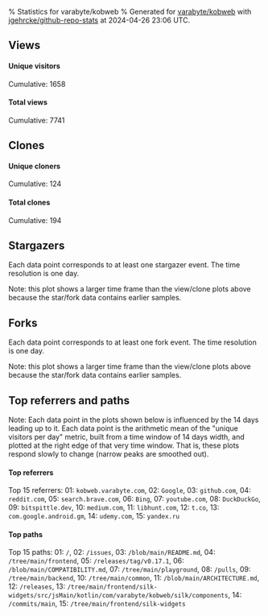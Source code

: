 % Statistics for varabyte/kobweb
% Generated for [varabyte/kobweb](https://github.com/varabyte/kobweb) with [jgehrcke/github-repo-stats](https://github.com/jgehrcke/github-repo-stats) at 2024-04-26 23:06 UTC.


## Views

#### Unique visitors
<div id="chart_views_unique" class="full-width-chart"></div>

Cumulative: 1658

#### Total views
<div id="chart_views_total" class="full-width-chart"></div>

Cumulative: 7741

<div class="pagebreak-for-print"> </div>

## Clones

#### Unique cloners
<div id="chart_clones_unique" class="full-width-chart"></div>

Cumulative: 124

#### Total clones
<div id="chart_clones_total" class="full-width-chart"></div>

Cumulative: 194



<div class="pagebreak-for-print"> </div>



## Stargazers

Each data point corresponds to at least one stargazer event.
The time resolution is one day.

<div id="chart_stargazers" class="full-width-chart"></div>


Note: this plot shows a larger time frame than the view/clone plots above because the star/fork data contains earlier samples.



## Forks

Each data point corresponds to at least one fork event.
The time resolution is one day.

<div id="chart_forks" class="full-width-chart"></div>


Note: this plot shows a larger time frame than the view/clone plots above because the star/fork data contains earlier samples.



<div class="pagebreak-for-print"> </div>



## Top referrers and paths


Note: Each data point in the plots shown below is influenced by the 14 days
leading up to it. Each data point is the arithmetic mean of the "unique
visitors per day" metric, built from a time window of 14 days width, and
plotted at the right edge of that very time window. That is, these plots
respond slowly to change (narrow peaks are smoothed out).




#### Top referrers


<div id="chart_referrers_top_n_alltime" class="full-width-chart"></div>

Top 15 referrers: 01: `kobweb.varabyte.com`, 02: `Google`, 03: `github.com`, 04: `reddit.com`, 05: `search.brave.com`, 06: `Bing`, 07: `youtube.com`, 08: `DuckDuckGo`, 09: `bitspittle.dev`, 10: `medium.com`, 11: `libhunt.com`, 12: `t.co`, 13: `com.google.android.gm`, 14: `udemy.com`, 15: `yandex.ru`





#### Top paths


<div id="chart_paths_top_n_alltime" class="full-width-chart"></div>

Top 15 paths: 01: `/`, 02: `/issues`, 03: `/blob/main/README.md`, 04: `/tree/main/frontend`, 05: `/releases/tag/v0.17.1`, 06: `/blob/main/COMPATIBILITY.md`, 07: `/tree/main/playground`, 08: `/pulls`, 09: `/tree/main/backend`, 10: `/tree/main/common`, 11: `/blob/main/ARCHITECTURE.md`, 12: `/releases`, 13: `/tree/main/frontend/silk-widgets/src/jsMain/kotlin/com/varabyte/kobweb/silk/components`, 14: `/commits/main`, 15: `/tree/main/frontend/silk-widgets`


<script type="text/javascript">
    vegaEmbed('#chart_views_unique', {"$schema": "https://vega.github.io/schema/vega-lite/v4.17.0.json", "config": {"arc": {"fill": "#1b1e23"}, "area": {"fill": "#1b1e23"}, "axisBottom": {"domainColor": "#a9b4c4", "gridColor": "#a9b4c4", "labelColor": "#1b1e23", "labelFont": "relative-mono-11-pitch-pro, Menlo, monospace", "tickColor": "#a9b4c4", "titleColor": "#1b1e23", "titleFont": "relative-mono-11-pitch-pro, Menlo, monospace"}, "axisLeft": {"domainColor": "#a9b4c4", "gridColor": "#a9b4c4", "labelColor": "#1b1e23", "labelFont": "relative-mono-11-pitch-pro, Menlo, monospace", "tickColor": "#a9b4c4", "titleColor": "#1b1e23", "titleFont": "relative-mono-11-pitch-pro, Menlo, monospace"}, "axisX": {"grid": false}, "axisY": {"grid": false, "labelBound": true}, "background": "#FFFFFF", "group": {"fill": "#FFFFFF"}, "header": {"fontWeight": 400, "labelFont": "relative-mono-11-pitch-pro, Menlo, monospace", "titleFont": "relative-mono-11-pitch-pro, Menlo, monospace"}, "legend": {"labelFont": "relative-mono-11-pitch-pro, Menlo, monospace", "symbolSize": 200, "symbolType": "circle", "titleFont": "relative-mono-11-pitch-pro, Menlo, monospace"}, "line": {"color": "#1b1e23", "stroke": "#1b1e23"}, "path": {"stroke": "#1b1e23"}, "point": {"color": "#1b1e23", "cursor": "pointer", "filled": true, "size": 20}, "range": {"category": ["#85a2f7", "#ea9755", "#7eb36a", "#f07071", "#bc85d9", "#e587b6", "#a9b4c4", "#d4c05e", "#64b9c4"]}, "style": {"bar": {"fill": "#1b1e23"}, "text": {"font": "relative-mono-11-pitch-pro, Menlo, monospace", "fontWeight": 400}}, "symbol": {"shape": "circle"}, "title": {"anchor": "start", "font": "relative-mono-11-pitch-pro, Menlo, monospace", "fontWeight": 400}, "trail": {"color": "#1b1e23", "stroke": "#1b1e23"}, "view": {"stroke": null}}, "data": {"name": "data-55505f7160a90502230f648516c5d05c"}, "datasets": {"data-55505f7160a90502230f648516c5d05c": [{"time": "2024-03-24T00:00:00+00:00", "views_total": 4, "views_unique": 1}, {"time": "2024-03-25T00:00:00+00:00", "views_total": 258, "views_unique": 68}, {"time": "2024-03-26T00:00:00+00:00", "views_total": 184, "views_unique": 66}, {"time": "2024-03-27T00:00:00+00:00", "views_total": 145, "views_unique": 44}, {"time": "2024-03-28T00:00:00+00:00", "views_total": 136, "views_unique": 48}, {"time": "2024-03-29T00:00:00+00:00", "views_total": 318, "views_unique": 51}, {"time": "2024-03-30T00:00:00+00:00", "views_total": 166, "views_unique": 49}, {"time": "2024-03-31T00:00:00+00:00", "views_total": 196, "views_unique": 53}, {"time": "2024-04-01T00:00:00+00:00", "views_total": 255, "views_unique": 64}, {"time": "2024-04-02T00:00:00+00:00", "views_total": 257, "views_unique": 51}, {"time": "2024-04-03T00:00:00+00:00", "views_total": 196, "views_unique": 55}, {"time": "2024-04-04T00:00:00+00:00", "views_total": 162, "views_unique": 46}, {"time": "2024-04-05T00:00:00+00:00", "views_total": 385, "views_unique": 57}, {"time": "2024-04-06T00:00:00+00:00", "views_total": 223, "views_unique": 37}, {"time": "2024-04-07T00:00:00+00:00", "views_total": 273, "views_unique": 46}, {"time": "2024-04-08T00:00:00+00:00", "views_total": 297, "views_unique": 49}, {"time": "2024-04-09T00:00:00+00:00", "views_total": 328, "views_unique": 61}, {"time": "2024-04-10T00:00:00+00:00", "views_total": 138, "views_unique": 45}, {"time": "2024-04-11T00:00:00+00:00", "views_total": 249, "views_unique": 59}, {"time": "2024-04-12T00:00:00+00:00", "views_total": 202, "views_unique": 44}, {"time": "2024-04-13T00:00:00+00:00", "views_total": 139, "views_unique": 42}, {"time": "2024-04-14T00:00:00+00:00", "views_total": 174, "views_unique": 36}, {"time": "2024-04-15T00:00:00+00:00", "views_total": 238, "views_unique": 59}, {"time": "2024-04-16T00:00:00+00:00", "views_total": 336, "views_unique": 58}, {"time": "2024-04-17T00:00:00+00:00", "views_total": 367, "views_unique": 60}, {"time": "2024-04-18T00:00:00+00:00", "views_total": 308, "views_unique": 54}, {"time": "2024-04-19T00:00:00+00:00", "views_total": 104, "views_unique": 35}, {"time": "2024-04-20T00:00:00+00:00", "views_total": 289, "views_unique": 41}, {"time": "2024-04-21T00:00:00+00:00", "views_total": 228, "views_unique": 44}, {"time": "2024-04-22T00:00:00+00:00", "views_total": 250, "views_unique": 48}, {"time": "2024-04-23T00:00:00+00:00", "views_total": 197, "views_unique": 49}, {"time": "2024-04-24T00:00:00+00:00", "views_total": 441, "views_unique": 49}, {"time": "2024-04-25T00:00:00+00:00", "views_total": 131, "views_unique": 39}, {"time": "2024-04-26T00:00:00+00:00", "views_total": 167, "views_unique": 50}]}, "encoding": {"tooltip": [{"field": "views_unique", "format": ".1f", "title": "views (u)", "type": "quantitative"}, {"field": "time", "format": "%B %e, %Y", "title": "date", "type": "temporal"}], "x": {"axis": {"labelAngle": 25}, "field": "time", "scale": {"domain": ["2024-03-24", "2024-04-26"]}, "timeUnit": "yearmonthdate", "title": "date", "type": "temporal"}, "y": {"axis": {}, "field": "views_unique", "scale": {"domain": [0, 74.80000000000001], "type": "linear", "zero": true}, "title": "unique views per day", "type": "quantitative"}}, "height": 200, "mark": {"point": true, "type": "line"}, "padding": 10, "width": "container"}, {"actions": false, "renderer": "svg"}).catch(console.error);
vegaEmbed('#chart_views_total', {"$schema": "https://vega.github.io/schema/vega-lite/v4.17.0.json", "config": {"arc": {"fill": "#1b1e23"}, "area": {"fill": "#1b1e23"}, "axisBottom": {"domainColor": "#a9b4c4", "gridColor": "#a9b4c4", "labelColor": "#1b1e23", "labelFont": "relative-mono-11-pitch-pro, Menlo, monospace", "tickColor": "#a9b4c4", "titleColor": "#1b1e23", "titleFont": "relative-mono-11-pitch-pro, Menlo, monospace"}, "axisLeft": {"domainColor": "#a9b4c4", "gridColor": "#a9b4c4", "labelColor": "#1b1e23", "labelFont": "relative-mono-11-pitch-pro, Menlo, monospace", "tickColor": "#a9b4c4", "titleColor": "#1b1e23", "titleFont": "relative-mono-11-pitch-pro, Menlo, monospace"}, "axisX": {"grid": false}, "axisY": {"grid": false, "labelBound": true}, "background": "#FFFFFF", "group": {"fill": "#FFFFFF"}, "header": {"fontWeight": 400, "labelFont": "relative-mono-11-pitch-pro, Menlo, monospace", "titleFont": "relative-mono-11-pitch-pro, Menlo, monospace"}, "legend": {"labelFont": "relative-mono-11-pitch-pro, Menlo, monospace", "symbolSize": 200, "symbolType": "circle", "titleFont": "relative-mono-11-pitch-pro, Menlo, monospace"}, "line": {"color": "#1b1e23", "stroke": "#1b1e23"}, "path": {"stroke": "#1b1e23"}, "point": {"color": "#1b1e23", "cursor": "pointer", "filled": true, "size": 20}, "range": {"category": ["#85a2f7", "#ea9755", "#7eb36a", "#f07071", "#bc85d9", "#e587b6", "#a9b4c4", "#d4c05e", "#64b9c4"]}, "style": {"bar": {"fill": "#1b1e23"}, "text": {"font": "relative-mono-11-pitch-pro, Menlo, monospace", "fontWeight": 400}}, "symbol": {"shape": "circle"}, "title": {"anchor": "start", "font": "relative-mono-11-pitch-pro, Menlo, monospace", "fontWeight": 400}, "trail": {"color": "#1b1e23", "stroke": "#1b1e23"}, "view": {"stroke": null}}, "data": {"name": "data-55505f7160a90502230f648516c5d05c"}, "datasets": {"data-55505f7160a90502230f648516c5d05c": [{"time": "2024-03-24T00:00:00+00:00", "views_total": 4, "views_unique": 1}, {"time": "2024-03-25T00:00:00+00:00", "views_total": 258, "views_unique": 68}, {"time": "2024-03-26T00:00:00+00:00", "views_total": 184, "views_unique": 66}, {"time": "2024-03-27T00:00:00+00:00", "views_total": 145, "views_unique": 44}, {"time": "2024-03-28T00:00:00+00:00", "views_total": 136, "views_unique": 48}, {"time": "2024-03-29T00:00:00+00:00", "views_total": 318, "views_unique": 51}, {"time": "2024-03-30T00:00:00+00:00", "views_total": 166, "views_unique": 49}, {"time": "2024-03-31T00:00:00+00:00", "views_total": 196, "views_unique": 53}, {"time": "2024-04-01T00:00:00+00:00", "views_total": 255, "views_unique": 64}, {"time": "2024-04-02T00:00:00+00:00", "views_total": 257, "views_unique": 51}, {"time": "2024-04-03T00:00:00+00:00", "views_total": 196, "views_unique": 55}, {"time": "2024-04-04T00:00:00+00:00", "views_total": 162, "views_unique": 46}, {"time": "2024-04-05T00:00:00+00:00", "views_total": 385, "views_unique": 57}, {"time": "2024-04-06T00:00:00+00:00", "views_total": 223, "views_unique": 37}, {"time": "2024-04-07T00:00:00+00:00", "views_total": 273, "views_unique": 46}, {"time": "2024-04-08T00:00:00+00:00", "views_total": 297, "views_unique": 49}, {"time": "2024-04-09T00:00:00+00:00", "views_total": 328, "views_unique": 61}, {"time": "2024-04-10T00:00:00+00:00", "views_total": 138, "views_unique": 45}, {"time": "2024-04-11T00:00:00+00:00", "views_total": 249, "views_unique": 59}, {"time": "2024-04-12T00:00:00+00:00", "views_total": 202, "views_unique": 44}, {"time": "2024-04-13T00:00:00+00:00", "views_total": 139, "views_unique": 42}, {"time": "2024-04-14T00:00:00+00:00", "views_total": 174, "views_unique": 36}, {"time": "2024-04-15T00:00:00+00:00", "views_total": 238, "views_unique": 59}, {"time": "2024-04-16T00:00:00+00:00", "views_total": 336, "views_unique": 58}, {"time": "2024-04-17T00:00:00+00:00", "views_total": 367, "views_unique": 60}, {"time": "2024-04-18T00:00:00+00:00", "views_total": 308, "views_unique": 54}, {"time": "2024-04-19T00:00:00+00:00", "views_total": 104, "views_unique": 35}, {"time": "2024-04-20T00:00:00+00:00", "views_total": 289, "views_unique": 41}, {"time": "2024-04-21T00:00:00+00:00", "views_total": 228, "views_unique": 44}, {"time": "2024-04-22T00:00:00+00:00", "views_total": 250, "views_unique": 48}, {"time": "2024-04-23T00:00:00+00:00", "views_total": 197, "views_unique": 49}, {"time": "2024-04-24T00:00:00+00:00", "views_total": 441, "views_unique": 49}, {"time": "2024-04-25T00:00:00+00:00", "views_total": 131, "views_unique": 39}, {"time": "2024-04-26T00:00:00+00:00", "views_total": 167, "views_unique": 50}]}, "encoding": {"tooltip": [{"field": "views_total", "format": ".1f", "title": "views (t)", "type": "quantitative"}, {"field": "time", "format": "%B %e, %Y", "title": "date", "type": "temporal"}], "x": {"axis": {"labelAngle": 25}, "field": "time", "scale": {"domain": ["2024-03-24", "2024-04-26"]}, "timeUnit": "yearmonthdate", "title": "date", "type": "temporal"}, "y": {"axis": {"values": [1, 10, 50, 100, 500, 1000, 5000, 10000]}, "field": "views_total", "scale": {"domain": [0, 485.1], "type": "symlog", "zero": true}, "title": "total views per day", "type": "quantitative"}}, "height": 200, "mark": {"point": true, "type": "line"}, "padding": 10, "width": "container"}, {"actions": false, "renderer": "svg"}).catch(console.error);
vegaEmbed('#chart_clones_unique', {"$schema": "https://vega.github.io/schema/vega-lite/v4.17.0.json", "config": {"arc": {"fill": "#1b1e23"}, "area": {"fill": "#1b1e23"}, "axisBottom": {"domainColor": "#a9b4c4", "gridColor": "#a9b4c4", "labelColor": "#1b1e23", "labelFont": "relative-mono-11-pitch-pro, Menlo, monospace", "tickColor": "#a9b4c4", "titleColor": "#1b1e23", "titleFont": "relative-mono-11-pitch-pro, Menlo, monospace"}, "axisLeft": {"domainColor": "#a9b4c4", "gridColor": "#a9b4c4", "labelColor": "#1b1e23", "labelFont": "relative-mono-11-pitch-pro, Menlo, monospace", "tickColor": "#a9b4c4", "titleColor": "#1b1e23", "titleFont": "relative-mono-11-pitch-pro, Menlo, monospace"}, "axisX": {"grid": false}, "axisY": {"grid": false, "labelBound": true}, "background": "#FFFFFF", "group": {"fill": "#FFFFFF"}, "header": {"fontWeight": 400, "labelFont": "relative-mono-11-pitch-pro, Menlo, monospace", "titleFont": "relative-mono-11-pitch-pro, Menlo, monospace"}, "legend": {"labelFont": "relative-mono-11-pitch-pro, Menlo, monospace", "symbolSize": 200, "symbolType": "circle", "titleFont": "relative-mono-11-pitch-pro, Menlo, monospace"}, "line": {"color": "#1b1e23", "stroke": "#1b1e23"}, "path": {"stroke": "#1b1e23"}, "point": {"color": "#1b1e23", "cursor": "pointer", "filled": true, "size": 20}, "range": {"category": ["#85a2f7", "#ea9755", "#7eb36a", "#f07071", "#bc85d9", "#e587b6", "#a9b4c4", "#d4c05e", "#64b9c4"]}, "style": {"bar": {"fill": "#1b1e23"}, "text": {"font": "relative-mono-11-pitch-pro, Menlo, monospace", "fontWeight": 400}}, "symbol": {"shape": "circle"}, "title": {"anchor": "start", "font": "relative-mono-11-pitch-pro, Menlo, monospace", "fontWeight": 400}, "trail": {"color": "#1b1e23", "stroke": "#1b1e23"}, "view": {"stroke": null}}, "data": {"name": "data-6a1a23b245eb98c3a00888332181eca1"}, "datasets": {"data-6a1a23b245eb98c3a00888332181eca1": [{"clones_total": 0, "clones_unique": 0, "time": "2024-03-24T00:00:00+00:00"}, {"clones_total": 2, "clones_unique": 2, "time": "2024-03-25T00:00:00+00:00"}, {"clones_total": 2, "clones_unique": 2, "time": "2024-03-26T00:00:00+00:00"}, {"clones_total": 5, "clones_unique": 5, "time": "2024-03-27T00:00:00+00:00"}, {"clones_total": 4, "clones_unique": 4, "time": "2024-03-28T00:00:00+00:00"}, {"clones_total": 2, "clones_unique": 2, "time": "2024-03-29T00:00:00+00:00"}, {"clones_total": 2, "clones_unique": 2, "time": "2024-03-30T00:00:00+00:00"}, {"clones_total": 2, "clones_unique": 2, "time": "2024-03-31T00:00:00+00:00"}, {"clones_total": 2, "clones_unique": 2, "time": "2024-04-01T00:00:00+00:00"}, {"clones_total": 1, "clones_unique": 1, "time": "2024-04-02T00:00:00+00:00"}, {"clones_total": 4, "clones_unique": 4, "time": "2024-04-03T00:00:00+00:00"}, {"clones_total": 6, "clones_unique": 4, "time": "2024-04-04T00:00:00+00:00"}, {"clones_total": 5, "clones_unique": 2, "time": "2024-04-05T00:00:00+00:00"}, {"clones_total": 15, "clones_unique": 8, "time": "2024-04-06T00:00:00+00:00"}, {"clones_total": 5, "clones_unique": 4, "time": "2024-04-07T00:00:00+00:00"}, {"clones_total": 3, "clones_unique": 3, "time": "2024-04-08T00:00:00+00:00"}, {"clones_total": 5, "clones_unique": 3, "time": "2024-04-09T00:00:00+00:00"}, {"clones_total": 8, "clones_unique": 7, "time": "2024-04-10T00:00:00+00:00"}, {"clones_total": 6, "clones_unique": 6, "time": "2024-04-11T00:00:00+00:00"}, {"clones_total": 17, "clones_unique": 9, "time": "2024-04-12T00:00:00+00:00"}, {"clones_total": 3, "clones_unique": 3, "time": "2024-04-13T00:00:00+00:00"}, {"clones_total": 4, "clones_unique": 3, "time": "2024-04-14T00:00:00+00:00"}, {"clones_total": 4, "clones_unique": 3, "time": "2024-04-15T00:00:00+00:00"}, {"clones_total": 13, "clones_unique": 7, "time": "2024-04-16T00:00:00+00:00"}, {"clones_total": 9, "clones_unique": 5, "time": "2024-04-17T00:00:00+00:00"}, {"clones_total": 1, "clones_unique": 1, "time": "2024-04-18T00:00:00+00:00"}, {"clones_total": 3, "clones_unique": 3, "time": "2024-04-19T00:00:00+00:00"}, {"clones_total": 1, "clones_unique": 1, "time": "2024-04-20T00:00:00+00:00"}, {"clones_total": 2, "clones_unique": 2, "time": "2024-04-21T00:00:00+00:00"}, {"clones_total": 12, "clones_unique": 5, "time": "2024-04-22T00:00:00+00:00"}, {"clones_total": 3, "clones_unique": 2, "time": "2024-04-23T00:00:00+00:00"}, {"clones_total": 23, "clones_unique": 5, "time": "2024-04-24T00:00:00+00:00"}, {"clones_total": 12, "clones_unique": 6, "time": "2024-04-25T00:00:00+00:00"}, {"clones_total": 8, "clones_unique": 6, "time": "2024-04-26T00:00:00+00:00"}]}, "encoding": {"tooltip": [{"field": "clones_unique", "format": ".1f", "title": "clones (u)", "type": "quantitative"}, {"field": "time", "format": "%B %e, %Y", "title": "date", "type": "temporal"}], "x": {"axis": {"labelAngle": 25}, "field": "time", "scale": {"domain": ["2024-03-24", "2024-04-26"]}, "timeUnit": "yearmonthdate", "title": "date", "type": "temporal"}, "y": {"axis": {}, "field": "clones_unique", "scale": {"domain": [0, 9.9], "type": "linear", "zero": true}, "title": "unique clones per day", "type": "quantitative"}}, "height": 200, "mark": {"point": true, "type": "line"}, "padding": 10, "width": "container"}, {"actions": false, "renderer": "svg"}).catch(console.error);
vegaEmbed('#chart_clones_total', {"$schema": "https://vega.github.io/schema/vega-lite/v4.17.0.json", "config": {"arc": {"fill": "#1b1e23"}, "area": {"fill": "#1b1e23"}, "axisBottom": {"domainColor": "#a9b4c4", "gridColor": "#a9b4c4", "labelColor": "#1b1e23", "labelFont": "relative-mono-11-pitch-pro, Menlo, monospace", "tickColor": "#a9b4c4", "titleColor": "#1b1e23", "titleFont": "relative-mono-11-pitch-pro, Menlo, monospace"}, "axisLeft": {"domainColor": "#a9b4c4", "gridColor": "#a9b4c4", "labelColor": "#1b1e23", "labelFont": "relative-mono-11-pitch-pro, Menlo, monospace", "tickColor": "#a9b4c4", "titleColor": "#1b1e23", "titleFont": "relative-mono-11-pitch-pro, Menlo, monospace"}, "axisX": {"grid": false}, "axisY": {"grid": false, "labelBound": true}, "background": "#FFFFFF", "group": {"fill": "#FFFFFF"}, "header": {"fontWeight": 400, "labelFont": "relative-mono-11-pitch-pro, Menlo, monospace", "titleFont": "relative-mono-11-pitch-pro, Menlo, monospace"}, "legend": {"labelFont": "relative-mono-11-pitch-pro, Menlo, monospace", "symbolSize": 200, "symbolType": "circle", "titleFont": "relative-mono-11-pitch-pro, Menlo, monospace"}, "line": {"color": "#1b1e23", "stroke": "#1b1e23"}, "path": {"stroke": "#1b1e23"}, "point": {"color": "#1b1e23", "cursor": "pointer", "filled": true, "size": 20}, "range": {"category": ["#85a2f7", "#ea9755", "#7eb36a", "#f07071", "#bc85d9", "#e587b6", "#a9b4c4", "#d4c05e", "#64b9c4"]}, "style": {"bar": {"fill": "#1b1e23"}, "text": {"font": "relative-mono-11-pitch-pro, Menlo, monospace", "fontWeight": 400}}, "symbol": {"shape": "circle"}, "title": {"anchor": "start", "font": "relative-mono-11-pitch-pro, Menlo, monospace", "fontWeight": 400}, "trail": {"color": "#1b1e23", "stroke": "#1b1e23"}, "view": {"stroke": null}}, "data": {"name": "data-6a1a23b245eb98c3a00888332181eca1"}, "datasets": {"data-6a1a23b245eb98c3a00888332181eca1": [{"clones_total": 0, "clones_unique": 0, "time": "2024-03-24T00:00:00+00:00"}, {"clones_total": 2, "clones_unique": 2, "time": "2024-03-25T00:00:00+00:00"}, {"clones_total": 2, "clones_unique": 2, "time": "2024-03-26T00:00:00+00:00"}, {"clones_total": 5, "clones_unique": 5, "time": "2024-03-27T00:00:00+00:00"}, {"clones_total": 4, "clones_unique": 4, "time": "2024-03-28T00:00:00+00:00"}, {"clones_total": 2, "clones_unique": 2, "time": "2024-03-29T00:00:00+00:00"}, {"clones_total": 2, "clones_unique": 2, "time": "2024-03-30T00:00:00+00:00"}, {"clones_total": 2, "clones_unique": 2, "time": "2024-03-31T00:00:00+00:00"}, {"clones_total": 2, "clones_unique": 2, "time": "2024-04-01T00:00:00+00:00"}, {"clones_total": 1, "clones_unique": 1, "time": "2024-04-02T00:00:00+00:00"}, {"clones_total": 4, "clones_unique": 4, "time": "2024-04-03T00:00:00+00:00"}, {"clones_total": 6, "clones_unique": 4, "time": "2024-04-04T00:00:00+00:00"}, {"clones_total": 5, "clones_unique": 2, "time": "2024-04-05T00:00:00+00:00"}, {"clones_total": 15, "clones_unique": 8, "time": "2024-04-06T00:00:00+00:00"}, {"clones_total": 5, "clones_unique": 4, "time": "2024-04-07T00:00:00+00:00"}, {"clones_total": 3, "clones_unique": 3, "time": "2024-04-08T00:00:00+00:00"}, {"clones_total": 5, "clones_unique": 3, "time": "2024-04-09T00:00:00+00:00"}, {"clones_total": 8, "clones_unique": 7, "time": "2024-04-10T00:00:00+00:00"}, {"clones_total": 6, "clones_unique": 6, "time": "2024-04-11T00:00:00+00:00"}, {"clones_total": 17, "clones_unique": 9, "time": "2024-04-12T00:00:00+00:00"}, {"clones_total": 3, "clones_unique": 3, "time": "2024-04-13T00:00:00+00:00"}, {"clones_total": 4, "clones_unique": 3, "time": "2024-04-14T00:00:00+00:00"}, {"clones_total": 4, "clones_unique": 3, "time": "2024-04-15T00:00:00+00:00"}, {"clones_total": 13, "clones_unique": 7, "time": "2024-04-16T00:00:00+00:00"}, {"clones_total": 9, "clones_unique": 5, "time": "2024-04-17T00:00:00+00:00"}, {"clones_total": 1, "clones_unique": 1, "time": "2024-04-18T00:00:00+00:00"}, {"clones_total": 3, "clones_unique": 3, "time": "2024-04-19T00:00:00+00:00"}, {"clones_total": 1, "clones_unique": 1, "time": "2024-04-20T00:00:00+00:00"}, {"clones_total": 2, "clones_unique": 2, "time": "2024-04-21T00:00:00+00:00"}, {"clones_total": 12, "clones_unique": 5, "time": "2024-04-22T00:00:00+00:00"}, {"clones_total": 3, "clones_unique": 2, "time": "2024-04-23T00:00:00+00:00"}, {"clones_total": 23, "clones_unique": 5, "time": "2024-04-24T00:00:00+00:00"}, {"clones_total": 12, "clones_unique": 6, "time": "2024-04-25T00:00:00+00:00"}, {"clones_total": 8, "clones_unique": 6, "time": "2024-04-26T00:00:00+00:00"}]}, "encoding": {"tooltip": [{"field": "clones_total", "format": ".1f", "title": "clones (t)", "type": "quantitative"}, {"field": "time", "format": "%B %e, %Y", "title": "date", "type": "temporal"}], "x": {"axis": {"labelAngle": 25}, "field": "time", "scale": {"domain": ["2024-03-24", "2024-04-26"]}, "timeUnit": "yearmonthdate", "title": "date", "type": "temporal"}, "y": {"axis": {}, "field": "clones_total", "scale": {"domain": [0, 25.3], "type": "linear", "zero": true}, "title": "total clones per day", "type": "quantitative"}}, "height": 200, "mark": {"point": true, "type": "line"}, "padding": 10, "width": "container"}, {"actions": false, "renderer": "svg"}).catch(console.error);
vegaEmbed('#chart_stargazers', {"$schema": "https://vega.github.io/schema/vega-lite/v4.17.0.json", "config": {"arc": {"fill": "#1b1e23"}, "area": {"fill": "#1b1e23"}, "axisBottom": {"domainColor": "#a9b4c4", "gridColor": "#a9b4c4", "labelColor": "#1b1e23", "labelFont": "relative-mono-11-pitch-pro, Menlo, monospace", "tickColor": "#a9b4c4", "titleColor": "#1b1e23", "titleFont": "relative-mono-11-pitch-pro, Menlo, monospace"}, "axisLeft": {"domainColor": "#a9b4c4", "gridColor": "#a9b4c4", "labelColor": "#1b1e23", "labelFont": "relative-mono-11-pitch-pro, Menlo, monospace", "tickColor": "#a9b4c4", "titleColor": "#1b1e23", "titleFont": "relative-mono-11-pitch-pro, Menlo, monospace"}, "axisX": {"grid": false}, "axisY": {"grid": false}, "background": "#FFFFFF", "group": {"fill": "#FFFFFF"}, "header": {"fontWeight": 400, "labelFont": "relative-mono-11-pitch-pro, Menlo, monospace", "titleFont": "relative-mono-11-pitch-pro, Menlo, monospace"}, "legend": {"labelFont": "relative-mono-11-pitch-pro, Menlo, monospace", "symbolSize": 200, "symbolType": "circle", "titleFont": "relative-mono-11-pitch-pro, Menlo, monospace"}, "line": {"color": "#1b1e23", "stroke": "#1b1e23"}, "path": {"stroke": "#1b1e23"}, "point": {"color": "#1b1e23", "cursor": "pointer", "filled": true, "size": 50}, "range": {"category": ["#85a2f7", "#ea9755", "#7eb36a", "#f07071", "#bc85d9", "#e587b6", "#a9b4c4", "#d4c05e", "#64b9c4"]}, "style": {"bar": {"fill": "#1b1e23"}, "text": {"font": "relative-mono-11-pitch-pro, Menlo, monospace", "fontWeight": 400}}, "symbol": {"shape": "circle"}, "title": {"anchor": "start", "font": "relative-mono-11-pitch-pro, Menlo, monospace", "fontWeight": 400}, "trail": {"color": "#1b1e23", "stroke": "#1b1e23"}, "view": {"stroke": null}}, "data": {"name": "data-369ea1115531b39555370741702d6f58"}, "datasets": {"data-369ea1115531b39555370741702d6f58": [{"stars_cumulative": 2.0, "time": "2021-09-09T00:00:00+00:00"}, {"stars_cumulative": 3.0, "time": "2021-09-18T14:00:00+00:00"}, {"stars_cumulative": 26.0, "time": "2021-09-28T04:00:00+00:00"}, {"stars_cumulative": 33.0, "time": "2021-10-07T18:00:00+00:00"}, {"stars_cumulative": 50.0, "time": "2021-10-17T08:00:00+00:00"}, {"stars_cumulative": 68.0, "time": "2021-10-26T22:00:00+00:00"}, {"stars_cumulative": 71.0, "time": "2021-11-05T12:00:00+00:00"}, {"stars_cumulative": 73.0, "time": "2021-11-15T02:00:00+00:00"}, {"stars_cumulative": 75.0, "time": "2021-11-24T16:00:00+00:00"}, {"stars_cumulative": 106.0, "time": "2021-12-04T06:00:00+00:00"}, {"stars_cumulative": 112.0, "time": "2021-12-13T20:00:00+00:00"}, {"stars_cumulative": 113.0, "time": "2021-12-23T10:00:00+00:00"}, {"stars_cumulative": 118.0, "time": "2022-01-02T00:00:00+00:00"}, {"stars_cumulative": 189.0, "time": "2022-01-11T14:00:00+00:00"}, {"stars_cumulative": 242.0, "time": "2022-01-21T04:00:00+00:00"}, {"stars_cumulative": 263.0, "time": "2022-01-30T18:00:00+00:00"}, {"stars_cumulative": 284.0, "time": "2022-02-09T08:00:00+00:00"}, {"stars_cumulative": 295.0, "time": "2022-02-18T22:00:00+00:00"}, {"stars_cumulative": 299.0, "time": "2022-02-28T12:00:00+00:00"}, {"stars_cumulative": 302.0, "time": "2022-03-10T02:00:00+00:00"}, {"stars_cumulative": 306.0, "time": "2022-03-19T16:00:00+00:00"}, {"stars_cumulative": 308.0, "time": "2022-03-29T06:00:00+00:00"}, {"stars_cumulative": 313.0, "time": "2022-04-07T20:00:00+00:00"}, {"stars_cumulative": 317.0, "time": "2022-04-17T10:00:00+00:00"}, {"stars_cumulative": 322.0, "time": "2022-04-27T00:00:00+00:00"}, {"stars_cumulative": 323.0, "time": "2022-05-06T14:00:00+00:00"}, {"stars_cumulative": 327.0, "time": "2022-05-16T04:00:00+00:00"}, {"stars_cumulative": 330.0, "time": "2022-06-04T08:00:00+00:00"}, {"stars_cumulative": 334.0, "time": "2022-06-13T22:00:00+00:00"}, {"stars_cumulative": 340.0, "time": "2022-06-23T12:00:00+00:00"}, {"stars_cumulative": 342.0, "time": "2022-07-03T02:00:00+00:00"}, {"stars_cumulative": 343.0, "time": "2022-07-12T16:00:00+00:00"}, {"stars_cumulative": 346.0, "time": "2022-07-22T06:00:00+00:00"}, {"stars_cumulative": 350.0, "time": "2022-07-31T20:00:00+00:00"}, {"stars_cumulative": 353.0, "time": "2022-08-10T10:00:00+00:00"}, {"stars_cumulative": 356.0, "time": "2022-08-20T00:00:00+00:00"}, {"stars_cumulative": 357.0, "time": "2022-08-29T14:00:00+00:00"}, {"stars_cumulative": 363.0, "time": "2022-09-08T04:00:00+00:00"}, {"stars_cumulative": 365.0, "time": "2022-09-17T18:00:00+00:00"}, {"stars_cumulative": 370.0, "time": "2022-09-27T08:00:00+00:00"}, {"stars_cumulative": 371.0, "time": "2022-10-06T22:00:00+00:00"}, {"stars_cumulative": 375.0, "time": "2022-10-16T12:00:00+00:00"}, {"stars_cumulative": 384.0, "time": "2022-10-26T02:00:00+00:00"}, {"stars_cumulative": 388.0, "time": "2022-11-04T16:00:00+00:00"}, {"stars_cumulative": 396.0, "time": "2022-11-14T06:00:00+00:00"}, {"stars_cumulative": 397.0, "time": "2022-11-23T20:00:00+00:00"}, {"stars_cumulative": 403.0, "time": "2022-12-03T10:00:00+00:00"}, {"stars_cumulative": 405.0, "time": "2022-12-13T00:00:00+00:00"}, {"stars_cumulative": 407.0, "time": "2022-12-22T14:00:00+00:00"}, {"stars_cumulative": 411.0, "time": "2023-01-01T04:00:00+00:00"}, {"stars_cumulative": 417.0, "time": "2023-01-10T18:00:00+00:00"}, {"stars_cumulative": 426.0, "time": "2023-01-20T08:00:00+00:00"}, {"stars_cumulative": 432.0, "time": "2023-01-29T22:00:00+00:00"}, {"stars_cumulative": 447.0, "time": "2023-02-08T12:00:00+00:00"}, {"stars_cumulative": 468.0, "time": "2023-02-18T02:00:00+00:00"}, {"stars_cumulative": 485.0, "time": "2023-02-27T16:00:00+00:00"}, {"stars_cumulative": 490.0, "time": "2023-03-09T06:00:00+00:00"}, {"stars_cumulative": 537.0, "time": "2023-03-18T20:00:00+00:00"}, {"stars_cumulative": 594.0, "time": "2023-03-28T10:00:00+00:00"}, {"stars_cumulative": 618.0, "time": "2023-04-07T00:00:00+00:00"}, {"stars_cumulative": 636.0, "time": "2023-04-16T14:00:00+00:00"}, {"stars_cumulative": 654.0, "time": "2023-04-26T04:00:00+00:00"}, {"stars_cumulative": 673.0, "time": "2023-05-05T18:00:00+00:00"}, {"stars_cumulative": 688.0, "time": "2023-05-15T08:00:00+00:00"}, {"stars_cumulative": 700.0, "time": "2023-05-24T22:00:00+00:00"}, {"stars_cumulative": 720.0, "time": "2023-06-03T12:00:00+00:00"}, {"stars_cumulative": 731.0, "time": "2023-06-13T02:00:00+00:00"}, {"stars_cumulative": 752.0, "time": "2023-06-22T16:00:00+00:00"}, {"stars_cumulative": 767.0, "time": "2023-07-02T06:00:00+00:00"}, {"stars_cumulative": 799.0, "time": "2023-07-11T20:00:00+00:00"}, {"stars_cumulative": 810.0, "time": "2023-07-21T10:00:00+00:00"}, {"stars_cumulative": 826.0, "time": "2023-07-31T00:00:00+00:00"}, {"stars_cumulative": 838.0, "time": "2023-08-09T14:00:00+00:00"}, {"stars_cumulative": 853.0, "time": "2023-08-19T04:00:00+00:00"}, {"stars_cumulative": 867.0, "time": "2023-08-28T18:00:00+00:00"}, {"stars_cumulative": 908.0, "time": "2023-09-07T08:00:00+00:00"}, {"stars_cumulative": 930.0, "time": "2023-09-16T22:00:00+00:00"}, {"stars_cumulative": 942.0, "time": "2023-09-26T12:00:00+00:00"}, {"stars_cumulative": 962.0, "time": "2023-10-06T02:00:00+00:00"}, {"stars_cumulative": 978.0, "time": "2023-10-15T16:00:00+00:00"}, {"stars_cumulative": 998.0, "time": "2023-10-25T06:00:00+00:00"}, {"stars_cumulative": 1010.0, "time": "2023-11-03T20:00:00+00:00"}, {"stars_cumulative": 1035.0, "time": "2023-11-13T10:00:00+00:00"}, {"stars_cumulative": 1045.0, "time": "2023-11-23T00:00:00+00:00"}, {"stars_cumulative": 1059.0, "time": "2023-12-02T14:00:00+00:00"}, {"stars_cumulative": 1070.0, "time": "2023-12-12T04:00:00+00:00"}, {"stars_cumulative": 1078.0, "time": "2023-12-21T18:00:00+00:00"}, {"stars_cumulative": 1104.0, "time": "2023-12-31T08:00:00+00:00"}, {"stars_cumulative": 1129.0, "time": "2024-01-09T22:00:00+00:00"}, {"stars_cumulative": 1141.0, "time": "2024-01-19T12:00:00+00:00"}, {"stars_cumulative": 1151.0, "time": "2024-01-29T02:00:00+00:00"}, {"stars_cumulative": 1170.0, "time": "2024-02-07T16:00:00+00:00"}, {"stars_cumulative": 1187.0, "time": "2024-02-17T06:00:00+00:00"}, {"stars_cumulative": 1202.0, "time": "2024-02-26T20:00:00+00:00"}, {"stars_cumulative": 1219.0, "time": "2024-03-07T10:00:00+00:00"}, {"stars_cumulative": 1241.0, "time": "2024-03-17T00:00:00+00:00"}, {"stars_cumulative": 1258.0, "time": "2024-03-26T14:00:00+00:00"}, {"stars_cumulative": 1277.0, "time": "2024-04-05T04:00:00+00:00"}, {"stars_cumulative": 1289.0, "time": "2024-04-14T18:00:00+00:00"}, {"stars_cumulative": 1296.0, "time": "2024-04-24T08:00:00+00:00"}]}, "encoding": {"tooltip": [{"field": "stars_cumulative", "format": "d", "title": "stars", "type": "quantitative"}, {"field": "time", "format": "%B %e, %Y", "title": "date", "type": "temporal"}], "x": {"axis": {"labelAngle": 25}, "field": "time", "scale": {"domain": ["2021-09-09", "2024-04-26"]}, "timeUnit": "yearmonthdate", "title": "date", "type": "temporal"}, "y": {"field": "stars_cumulative", "scale": {"domain": [0, 1425.6000000000001], "zero": true}, "title": "stargazer count (cumulative)", "type": "quantitative"}}, "height": 300, "mark": {"point": true, "type": "line"}, "padding": 10, "width": "container"}, {"actions": false, "renderer": "svg"}).catch(console.error);
vegaEmbed('#chart_forks', {"$schema": "https://vega.github.io/schema/vega-lite/v4.17.0.json", "config": {"arc": {"fill": "#1b1e23"}, "area": {"fill": "#1b1e23"}, "axisBottom": {"domainColor": "#a9b4c4", "gridColor": "#a9b4c4", "labelColor": "#1b1e23", "labelFont": "relative-mono-11-pitch-pro, Menlo, monospace", "tickColor": "#a9b4c4", "titleColor": "#1b1e23", "titleFont": "relative-mono-11-pitch-pro, Menlo, monospace"}, "axisLeft": {"domainColor": "#a9b4c4", "gridColor": "#a9b4c4", "labelColor": "#1b1e23", "labelFont": "relative-mono-11-pitch-pro, Menlo, monospace", "tickColor": "#a9b4c4", "titleColor": "#1b1e23", "titleFont": "relative-mono-11-pitch-pro, Menlo, monospace"}, "axisX": {"grid": false}, "axisY": {"grid": false}, "background": "#FFFFFF", "group": {"fill": "#FFFFFF"}, "header": {"fontWeight": 400, "labelFont": "relative-mono-11-pitch-pro, Menlo, monospace", "titleFont": "relative-mono-11-pitch-pro, Menlo, monospace"}, "legend": {"labelFont": "relative-mono-11-pitch-pro, Menlo, monospace", "symbolSize": 200, "symbolType": "circle", "titleFont": "relative-mono-11-pitch-pro, Menlo, monospace"}, "line": {"color": "#1b1e23", "stroke": "#1b1e23"}, "path": {"stroke": "#1b1e23"}, "point": {"color": "#1b1e23", "cursor": "pointer", "filled": true, "size": 50}, "range": {"category": ["#85a2f7", "#ea9755", "#7eb36a", "#f07071", "#bc85d9", "#e587b6", "#a9b4c4", "#d4c05e", "#64b9c4"]}, "style": {"bar": {"fill": "#1b1e23"}, "text": {"font": "relative-mono-11-pitch-pro, Menlo, monospace", "fontWeight": 400}}, "symbol": {"shape": "circle"}, "title": {"anchor": "start", "font": "relative-mono-11-pitch-pro, Menlo, monospace", "fontWeight": 400}, "trail": {"color": "#1b1e23", "stroke": "#1b1e23"}, "view": {"stroke": null}}, "data": {"name": "data-33958708e77311b10d3a09b88daacc3f"}, "datasets": {"data-33958708e77311b10d3a09b88daacc3f": [{"forks_cumulative": 1, "time": "2021-10-28T11:43:32+00:00"}, {"forks_cumulative": 2, "time": "2021-10-28T12:08:11+00:00"}, {"forks_cumulative": 3, "time": "2021-12-07T18:45:52+00:00"}, {"forks_cumulative": 4, "time": "2022-01-15T13:52:25+00:00"}, {"forks_cumulative": 5, "time": "2022-01-15T19:58:45+00:00"}, {"forks_cumulative": 6, "time": "2022-01-24T06:56:39+00:00"}, {"forks_cumulative": 7, "time": "2022-01-26T14:41:46+00:00"}, {"forks_cumulative": 8, "time": "2022-01-27T04:02:10+00:00"}, {"forks_cumulative": 9, "time": "2022-02-01T18:43:31+00:00"}, {"forks_cumulative": 10, "time": "2022-02-09T01:52:15+00:00"}, {"forks_cumulative": 11, "time": "2022-02-27T16:46:23+00:00"}, {"forks_cumulative": 12, "time": "2022-03-27T13:14:36+00:00"}, {"forks_cumulative": 13, "time": "2022-04-17T04:41:44+00:00"}, {"forks_cumulative": 14, "time": "2022-05-21T15:14:21+00:00"}, {"forks_cumulative": 15, "time": "2022-09-16T14:17:45+00:00"}, {"forks_cumulative": 16, "time": "2022-10-18T18:19:55+00:00"}, {"forks_cumulative": 17, "time": "2022-12-02T22:05:53+00:00"}, {"forks_cumulative": 18, "time": "2022-12-17T11:02:48+00:00"}, {"forks_cumulative": 19, "time": "2023-02-14T07:51:56+00:00"}, {"forks_cumulative": 20, "time": "2023-03-27T07:21:33+00:00"}, {"forks_cumulative": 21, "time": "2023-04-03T18:03:12+00:00"}, {"forks_cumulative": 22, "time": "2023-04-05T01:38:53+00:00"}, {"forks_cumulative": 23, "time": "2023-04-11T06:45:16+00:00"}, {"forks_cumulative": 24, "time": "2023-04-27T04:06:39+00:00"}, {"forks_cumulative": 25, "time": "2023-04-27T08:29:22+00:00"}, {"forks_cumulative": 26, "time": "2023-05-21T19:28:19+00:00"}, {"forks_cumulative": 27, "time": "2023-05-23T15:44:30+00:00"}, {"forks_cumulative": 28, "time": "2023-06-03T11:18:44+00:00"}, {"forks_cumulative": 29, "time": "2023-06-13T13:50:25+00:00"}, {"forks_cumulative": 30, "time": "2023-06-22T00:12:35+00:00"}, {"forks_cumulative": 31, "time": "2023-07-07T15:31:49+00:00"}, {"forks_cumulative": 32, "time": "2023-08-07T11:18:18+00:00"}, {"forks_cumulative": 33, "time": "2023-08-16T04:36:12+00:00"}, {"forks_cumulative": 34, "time": "2023-08-17T16:36:57+00:00"}, {"forks_cumulative": 35, "time": "2023-08-18T19:52:41+00:00"}, {"forks_cumulative": 36, "time": "2023-08-21T21:17:14+00:00"}, {"forks_cumulative": 37, "time": "2023-09-07T14:24:31+00:00"}, {"forks_cumulative": 38, "time": "2023-09-25T00:47:44+00:00"}, {"forks_cumulative": 39, "time": "2023-10-01T13:30:34+00:00"}, {"forks_cumulative": 40, "time": "2023-10-03T11:56:04+00:00"}, {"forks_cumulative": 41, "time": "2023-10-05T15:51:16+00:00"}, {"forks_cumulative": 42, "time": "2023-10-14T23:00:15+00:00"}, {"forks_cumulative": 43, "time": "2023-10-15T01:14:46+00:00"}, {"forks_cumulative": 44, "time": "2023-10-15T06:13:13+00:00"}, {"forks_cumulative": 45, "time": "2023-11-01T14:38:03+00:00"}, {"forks_cumulative": 46, "time": "2023-11-14T16:54:41+00:00"}, {"forks_cumulative": 47, "time": "2023-11-17T01:05:34+00:00"}, {"forks_cumulative": 48, "time": "2023-11-21T00:38:02+00:00"}, {"forks_cumulative": 49, "time": "2023-12-30T02:18:22+00:00"}, {"forks_cumulative": 50, "time": "2024-01-04T17:30:45+00:00"}, {"forks_cumulative": 51, "time": "2024-01-13T13:29:22+00:00"}, {"forks_cumulative": 52, "time": "2024-01-19T14:38:19+00:00"}, {"forks_cumulative": 53, "time": "2024-01-20T22:46:34+00:00"}, {"forks_cumulative": 54, "time": "2024-02-12T03:02:10+00:00"}, {"forks_cumulative": 55, "time": "2024-03-20T12:50:58+00:00"}, {"forks_cumulative": 56, "time": "2024-04-10T13:49:02+00:00"}, {"forks_cumulative": 57, "time": "2024-04-21T01:20:11+00:00"}]}, "encoding": {"tooltip": [{"field": "forks_cumulative", "format": "d", "title": "forks", "type": "quantitative"}, {"field": "time", "format": "%B %e, %Y", "title": "date", "type": "temporal"}], "x": {"axis": {"labelAngle": 25}, "field": "time", "scale": {"domain": ["2021-09-09", "2024-04-26"]}, "timeUnit": "yearmonthdate", "title": "date", "type": "temporal"}, "y": {"field": "forks_cumulative", "scale": {"domain": [0, 62.7], "zero": true}, "title": "fork count (cumulative)", "type": "quantitative"}}, "height": 300, "mark": {"point": true, "type": "line"}, "padding": 10, "width": "container"}, {"actions": false, "renderer": "svg"}).catch(console.error);
vegaEmbed('#chart_referrers_top_n_alltime', {"$schema": "https://vega.github.io/schema/vega-lite/v4.17.0.json", "config": {"arc": {"fill": "#1b1e23"}, "area": {"fill": "#1b1e23"}, "axisBottom": {"domainColor": "#a9b4c4", "gridColor": "#a9b4c4", "labelColor": "#1b1e23", "labelFont": "relative-mono-11-pitch-pro, Menlo, monospace", "tickColor": "#a9b4c4", "titleColor": "#1b1e23", "titleFont": "relative-mono-11-pitch-pro, Menlo, monospace"}, "axisLeft": {"domainColor": "#a9b4c4", "gridColor": "#a9b4c4", "labelColor": "#1b1e23", "labelFont": "relative-mono-11-pitch-pro, Menlo, monospace", "tickColor": "#a9b4c4", "titleColor": "#1b1e23", "titleFont": "relative-mono-11-pitch-pro, Menlo, monospace"}, "axisX": {"grid": false}, "axisY": {"grid": false}, "background": "#FFFFFF", "group": {"fill": "#FFFFFF"}, "header": {"fontWeight": 400, "labelFont": "relative-mono-11-pitch-pro, Menlo, monospace", "titleFont": "relative-mono-11-pitch-pro, Menlo, monospace"}, "legend": {"labelFont": "relative-mono-11-pitch-pro, Menlo, monospace", "symbolSize": 200, "symbolType": "circle", "titleFont": "relative-mono-11-pitch-pro, Menlo, monospace"}, "line": {"color": "#1b1e23", "stroke": "#1b1e23"}, "path": {"stroke": "#1b1e23"}, "point": {"color": "#1b1e23", "cursor": "pointer", "filled": true, "size": 30}, "range": {"category": ["#85a2f7", "#ea9755", "#7eb36a", "#f07071", "#bc85d9", "#e587b6", "#a9b4c4", "#d4c05e", "#64b9c4"]}, "style": {"bar": {"fill": "#1b1e23"}, "text": {"font": "relative-mono-11-pitch-pro, Menlo, monospace", "fontWeight": 400}}, "symbol": {"shape": "circle"}, "title": {"anchor": "start", "font": "relative-mono-11-pitch-pro, Menlo, monospace", "fontWeight": 400}, "trail": {"color": "#1b1e23", "stroke": "#1b1e23"}, "view": {"stroke": null}}, "data": {"name": "data-a1e5b20090e053c961bef2117f92dad9"}, "datasets": {"data-a1e5b20090e053c961bef2117f92dad9": [{"referrer": "kobweb.varabyte.com", "time": "2024-04-07T00:00:00+00:00", "views_unique": 199.0, "views_unique_norm": 14.214285714285714}, {"referrer": "kobweb.varabyte.com", "time": "2024-04-08T00:00:00+00:00", "views_unique": 185.0, "views_unique_norm": 13.214285714285714}, {"referrer": "kobweb.varabyte.com", "time": "2024-04-09T00:00:00+00:00", "views_unique": 181.0, "views_unique_norm": 12.928571428571429}, {"referrer": "kobweb.varabyte.com", "time": "2024-04-10T00:00:00+00:00", "views_unique": 187.0, "views_unique_norm": 13.357142857142858}, {"referrer": "kobweb.varabyte.com", "time": "2024-04-11T00:00:00+00:00", "views_unique": 188.0, "views_unique_norm": 13.428571428571429}, {"referrer": "kobweb.varabyte.com", "time": "2024-04-12T00:00:00+00:00", "views_unique": 187.0, "views_unique_norm": 13.357142857142858}, {"referrer": "kobweb.varabyte.com", "time": "2024-04-13T00:00:00+00:00", "views_unique": 184.0, "views_unique_norm": 13.142857142857142}, {"referrer": "kobweb.varabyte.com", "time": "2024-04-14T00:00:00+00:00", "views_unique": 180.0, "views_unique_norm": 12.857142857142858}, {"referrer": "kobweb.varabyte.com", "time": "2024-04-15T00:00:00+00:00", "views_unique": 184.0, "views_unique_norm": 13.142857142857142}, {"referrer": "kobweb.varabyte.com", "time": "2024-04-16T00:00:00+00:00", "views_unique": 185.0, "views_unique_norm": 13.214285714285714}, {"referrer": "kobweb.varabyte.com", "time": "2024-04-17T00:00:00+00:00", "views_unique": 185.0, "views_unique_norm": 13.214285714285714}, {"referrer": "kobweb.varabyte.com", "time": "2024-04-18T00:00:00+00:00", "views_unique": 196.0, "views_unique_norm": 14.0}, {"referrer": "kobweb.varabyte.com", "time": "2024-04-19T00:00:00+00:00", "views_unique": 200.0, "views_unique_norm": 14.285714285714286}, {"referrer": "kobweb.varabyte.com", "time": "2024-04-20T00:00:00+00:00", "views_unique": 201.0, "views_unique_norm": 14.357142857142858}, {"referrer": "kobweb.varabyte.com", "time": "2024-04-21T00:00:00+00:00", "views_unique": 200.0, "views_unique_norm": 14.285714285714286}, {"referrer": "kobweb.varabyte.com", "time": "2024-04-22T00:00:00+00:00", "views_unique": 194.0, "views_unique_norm": 13.857142857142858}, {"referrer": "kobweb.varabyte.com", "time": "2024-04-23T00:00:00+00:00", "views_unique": 190.0, "views_unique_norm": 13.571428571428571}, {"referrer": "kobweb.varabyte.com", "time": "2024-04-24T00:00:00+00:00", "views_unique": 197.0, "views_unique_norm": 14.071428571428571}, {"referrer": "kobweb.varabyte.com", "time": "2024-04-25T00:00:00+00:00", "views_unique": 199.0, "views_unique_norm": 14.214285714285714}, {"referrer": "kobweb.varabyte.com", "time": "2024-04-26T00:00:00+00:00", "views_unique": 192.0, "views_unique_norm": 13.714285714285714}, {"referrer": "Google", "time": "2024-04-07T00:00:00+00:00", "views_unique": 139.0, "views_unique_norm": 9.928571428571429}, {"referrer": "Google", "time": "2024-04-08T00:00:00+00:00", "views_unique": 130.0, "views_unique_norm": 9.285714285714286}, {"referrer": "Google", "time": "2024-04-09T00:00:00+00:00", "views_unique": 138.0, "views_unique_norm": 9.857142857142858}, {"referrer": "Google", "time": "2024-04-10T00:00:00+00:00", "views_unique": 144.0, "views_unique_norm": 10.285714285714286}, {"referrer": "Google", "time": "2024-04-11T00:00:00+00:00", "views_unique": 137.0, "views_unique_norm": 9.785714285714286}, {"referrer": "Google", "time": "2024-04-12T00:00:00+00:00", "views_unique": 137.0, "views_unique_norm": 9.785714285714286}, {"referrer": "Google", "time": "2024-04-13T00:00:00+00:00", "views_unique": 139.0, "views_unique_norm": 9.928571428571429}, {"referrer": "Google", "time": "2024-04-14T00:00:00+00:00", "views_unique": 135.0, "views_unique_norm": 9.642857142857142}, {"referrer": "Google", "time": "2024-04-15T00:00:00+00:00", "views_unique": 127.0, "views_unique_norm": 9.071428571428571}, {"referrer": "Google", "time": "2024-04-16T00:00:00+00:00", "views_unique": 134.0, "views_unique_norm": 9.571428571428571}, {"referrer": "Google", "time": "2024-04-17T00:00:00+00:00", "views_unique": 136.0, "views_unique_norm": 9.714285714285714}, {"referrer": "Google", "time": "2024-04-18T00:00:00+00:00", "views_unique": 138.0, "views_unique_norm": 9.857142857142858}, {"referrer": "Google", "time": "2024-04-19T00:00:00+00:00", "views_unique": 134.0, "views_unique_norm": 9.571428571428571}, {"referrer": "Google", "time": "2024-04-20T00:00:00+00:00", "views_unique": 136.0, "views_unique_norm": 9.714285714285714}, {"referrer": "Google", "time": "2024-04-21T00:00:00+00:00", "views_unique": 129.0, "views_unique_norm": 9.214285714285714}, {"referrer": "Google", "time": "2024-04-22T00:00:00+00:00", "views_unique": 127.0, "views_unique_norm": 9.071428571428571}, {"referrer": "Google", "time": "2024-04-23T00:00:00+00:00", "views_unique": 128.0, "views_unique_norm": 9.142857142857142}, {"referrer": "Google", "time": "2024-04-24T00:00:00+00:00", "views_unique": 131.0, "views_unique_norm": 9.357142857142858}, {"referrer": "Google", "time": "2024-04-25T00:00:00+00:00", "views_unique": 128.0, "views_unique_norm": 9.142857142857142}, {"referrer": "Google", "time": "2024-04-26T00:00:00+00:00", "views_unique": 124.0, "views_unique_norm": 8.857142857142858}, {"referrer": "github.com", "time": "2024-04-07T00:00:00+00:00", "views_unique": 43.0, "views_unique_norm": 3.0714285714285716}, {"referrer": "github.com", "time": "2024-04-08T00:00:00+00:00", "views_unique": 41.0, "views_unique_norm": 2.9285714285714284}, {"referrer": "github.com", "time": "2024-04-09T00:00:00+00:00", "views_unique": 35.0, "views_unique_norm": 2.5}, {"referrer": "github.com", "time": "2024-04-10T00:00:00+00:00", "views_unique": 34.0, "views_unique_norm": 2.4285714285714284}, {"referrer": "github.com", "time": "2024-04-11T00:00:00+00:00", "views_unique": 35.0, "views_unique_norm": 2.5}, {"referrer": "github.com", "time": "2024-04-12T00:00:00+00:00", "views_unique": 38.0, "views_unique_norm": 2.7142857142857144}, {"referrer": "github.com", "time": "2024-04-13T00:00:00+00:00", "views_unique": 36.0, "views_unique_norm": 2.5714285714285716}, {"referrer": "github.com", "time": "2024-04-14T00:00:00+00:00", "views_unique": 39.0, "views_unique_norm": 2.7857142857142856}, {"referrer": "github.com", "time": "2024-04-15T00:00:00+00:00", "views_unique": 37.0, "views_unique_norm": 2.642857142857143}, {"referrer": "github.com", "time": "2024-04-16T00:00:00+00:00", "views_unique": 36.0, "views_unique_norm": 2.5714285714285716}, {"referrer": "github.com", "time": "2024-04-17T00:00:00+00:00", "views_unique": 36.0, "views_unique_norm": 2.5714285714285716}, {"referrer": "github.com", "time": "2024-04-18T00:00:00+00:00", "views_unique": 40.0, "views_unique_norm": 2.857142857142857}, {"referrer": "github.com", "time": "2024-04-19T00:00:00+00:00", "views_unique": 40.0, "views_unique_norm": 2.857142857142857}, {"referrer": "github.com", "time": "2024-04-20T00:00:00+00:00", "views_unique": 42.0, "views_unique_norm": 3.0}, {"referrer": "github.com", "time": "2024-04-21T00:00:00+00:00", "views_unique": 43.0, "views_unique_norm": 3.0714285714285716}, {"referrer": "github.com", "time": "2024-04-22T00:00:00+00:00", "views_unique": 49.0, "views_unique_norm": 3.5}, {"referrer": "github.com", "time": "2024-04-23T00:00:00+00:00", "views_unique": 49.0, "views_unique_norm": 3.5}, {"referrer": "github.com", "time": "2024-04-24T00:00:00+00:00", "views_unique": 47.0, "views_unique_norm": 3.357142857142857}, {"referrer": "github.com", "time": "2024-04-25T00:00:00+00:00", "views_unique": 47.0, "views_unique_norm": 3.357142857142857}, {"referrer": "github.com", "time": "2024-04-26T00:00:00+00:00", "views_unique": 49.0, "views_unique_norm": 3.5}, {"referrer": "reddit.com", "time": "2024-04-07T00:00:00+00:00", "views_unique": 27.0, "views_unique_norm": 1.9285714285714286}, {"referrer": "reddit.com", "time": "2024-04-08T00:00:00+00:00", "views_unique": 23.0, "views_unique_norm": 1.6428571428571428}, {"referrer": "reddit.com", "time": "2024-04-09T00:00:00+00:00", "views_unique": 24.0, "views_unique_norm": 1.7142857142857142}, {"referrer": "reddit.com", "time": "2024-04-10T00:00:00+00:00", "views_unique": 26.0, "views_unique_norm": 1.8571428571428572}, {"referrer": "reddit.com", "time": "2024-04-11T00:00:00+00:00", "views_unique": 27.0, "views_unique_norm": 1.9285714285714286}, {"referrer": "reddit.com", "time": "2024-04-12T00:00:00+00:00", "views_unique": 28.0, "views_unique_norm": 2.0}, {"referrer": "reddit.com", "time": "2024-04-13T00:00:00+00:00", "views_unique": 29.0, "views_unique_norm": 2.0714285714285716}, {"referrer": "reddit.com", "time": "2024-04-14T00:00:00+00:00", "views_unique": 30.0, "views_unique_norm": 2.142857142857143}, {"referrer": "reddit.com", "time": "2024-04-15T00:00:00+00:00", "views_unique": 31.0, "views_unique_norm": 2.2142857142857144}, {"referrer": "reddit.com", "time": "2024-04-16T00:00:00+00:00", "views_unique": 32.0, "views_unique_norm": 2.2857142857142856}, {"referrer": "reddit.com", "time": "2024-04-17T00:00:00+00:00", "views_unique": 32.0, "views_unique_norm": 2.2857142857142856}, {"referrer": "reddit.com", "time": "2024-04-18T00:00:00+00:00", "views_unique": 28.0, "views_unique_norm": 2.0}, {"referrer": "reddit.com", "time": "2024-04-19T00:00:00+00:00", "views_unique": 28.0, "views_unique_norm": 2.0}, {"referrer": "reddit.com", "time": "2024-04-20T00:00:00+00:00", "views_unique": 27.0, "views_unique_norm": 1.9285714285714286}, {"referrer": "reddit.com", "time": "2024-04-21T00:00:00+00:00", "views_unique": 30.0, "views_unique_norm": 2.142857142857143}, {"referrer": "reddit.com", "time": "2024-04-22T00:00:00+00:00", "views_unique": 26.0, "views_unique_norm": 1.8571428571428572}, {"referrer": "reddit.com", "time": "2024-04-23T00:00:00+00:00", "views_unique": 21.0, "views_unique_norm": 1.5}, {"referrer": "reddit.com", "time": "2024-04-24T00:00:00+00:00", "views_unique": 20.0, "views_unique_norm": 1.4285714285714286}, {"referrer": "reddit.com", "time": "2024-04-25T00:00:00+00:00", "views_unique": 20.0, "views_unique_norm": 1.4285714285714286}, {"referrer": "reddit.com", "time": "2024-04-26T00:00:00+00:00", "views_unique": 21.0, "views_unique_norm": 1.5}, {"referrer": "search.brave.com", "time": "2024-04-07T00:00:00+00:00", "views_unique": null, "views_unique_norm": null}, {"referrer": "search.brave.com", "time": "2024-04-08T00:00:00+00:00", "views_unique": 2.0, "views_unique_norm": 0.14285714285714285}, {"referrer": "search.brave.com", "time": "2024-04-09T00:00:00+00:00", "views_unique": 2.0, "views_unique_norm": 0.14285714285714285}, {"referrer": "search.brave.com", "time": "2024-04-10T00:00:00+00:00", "views_unique": 2.0, "views_unique_norm": 0.14285714285714285}, {"referrer": "search.brave.com", "time": "2024-04-11T00:00:00+00:00", "views_unique": 2.0, "views_unique_norm": 0.14285714285714285}, {"referrer": "search.brave.com", "time": "2024-04-12T00:00:00+00:00", "views_unique": 2.0, "views_unique_norm": 0.14285714285714285}, {"referrer": "search.brave.com", "time": "2024-04-13T00:00:00+00:00", "views_unique": 2.0, "views_unique_norm": 0.14285714285714285}, {"referrer": "search.brave.com", "time": "2024-04-14T00:00:00+00:00", "views_unique": 2.0, "views_unique_norm": 0.14285714285714285}, {"referrer": "search.brave.com", "time": "2024-04-15T00:00:00+00:00", "views_unique": 3.0, "views_unique_norm": 0.21428571428571427}, {"referrer": "search.brave.com", "time": "2024-04-16T00:00:00+00:00", "views_unique": 3.0, "views_unique_norm": 0.21428571428571427}, {"referrer": "search.brave.com", "time": "2024-04-17T00:00:00+00:00", "views_unique": 3.0, "views_unique_norm": 0.21428571428571427}, {"referrer": "search.brave.com", "time": "2024-04-18T00:00:00+00:00", "views_unique": 4.0, "views_unique_norm": 0.2857142857142857}, {"referrer": "search.brave.com", "time": "2024-04-19T00:00:00+00:00", "views_unique": 3.0, "views_unique_norm": 0.21428571428571427}, {"referrer": "search.brave.com", "time": "2024-04-20T00:00:00+00:00", "views_unique": 3.0, "views_unique_norm": 0.21428571428571427}, {"referrer": "search.brave.com", "time": "2024-04-21T00:00:00+00:00", "views_unique": 4.0, "views_unique_norm": 0.2857142857142857}, {"referrer": "search.brave.com", "time": "2024-04-22T00:00:00+00:00", "views_unique": 4.0, "views_unique_norm": 0.2857142857142857}, {"referrer": "search.brave.com", "time": "2024-04-23T00:00:00+00:00", "views_unique": 4.0, "views_unique_norm": 0.2857142857142857}, {"referrer": "search.brave.com", "time": "2024-04-24T00:00:00+00:00", "views_unique": 5.0, "views_unique_norm": 0.35714285714285715}, {"referrer": "search.brave.com", "time": "2024-04-25T00:00:00+00:00", "views_unique": 7.0, "views_unique_norm": 0.5}, {"referrer": "search.brave.com", "time": "2024-04-26T00:00:00+00:00", "views_unique": 9.0, "views_unique_norm": 0.6428571428571429}, {"referrer": "Bing", "time": "2024-04-07T00:00:00+00:00", "views_unique": 6.0, "views_unique_norm": 0.42857142857142855}, {"referrer": "Bing", "time": "2024-04-08T00:00:00+00:00", "views_unique": 5.0, "views_unique_norm": 0.35714285714285715}, {"referrer": "Bing", "time": "2024-04-09T00:00:00+00:00", "views_unique": null, "views_unique_norm": null}, {"referrer": "Bing", "time": "2024-04-10T00:00:00+00:00", "views_unique": null, "views_unique_norm": null}, {"referrer": "Bing", "time": "2024-04-11T00:00:00+00:00", "views_unique": 4.0, "views_unique_norm": 0.2857142857142857}, {"referrer": "Bing", "time": "2024-04-12T00:00:00+00:00", "views_unique": 5.0, "views_unique_norm": 0.35714285714285715}, {"referrer": "Bing", "time": "2024-04-13T00:00:00+00:00", "views_unique": 5.0, "views_unique_norm": 0.35714285714285715}, {"referrer": "Bing", "time": "2024-04-14T00:00:00+00:00", "views_unique": 5.0, "views_unique_norm": 0.35714285714285715}, {"referrer": "Bing", "time": "2024-04-15T00:00:00+00:00", "views_unique": 5.0, "views_unique_norm": 0.35714285714285715}, {"referrer": "Bing", "time": "2024-04-16T00:00:00+00:00", "views_unique": 6.0, "views_unique_norm": 0.42857142857142855}, {"referrer": "Bing", "time": "2024-04-17T00:00:00+00:00", "views_unique": 7.0, "views_unique_norm": 0.5}, {"referrer": "Bing", "time": "2024-04-18T00:00:00+00:00", "views_unique": 6.0, "views_unique_norm": 0.42857142857142855}, {"referrer": "Bing", "time": "2024-04-19T00:00:00+00:00", "views_unique": 7.0, "views_unique_norm": 0.5}, {"referrer": "Bing", "time": "2024-04-20T00:00:00+00:00", "views_unique": 7.0, "views_unique_norm": 0.5}, {"referrer": "Bing", "time": "2024-04-21T00:00:00+00:00", "views_unique": 7.0, "views_unique_norm": 0.5}, {"referrer": "Bing", "time": "2024-04-22T00:00:00+00:00", "views_unique": 7.0, "views_unique_norm": 0.5}, {"referrer": "Bing", "time": "2024-04-23T00:00:00+00:00", "views_unique": 7.0, "views_unique_norm": 0.5}, {"referrer": "Bing", "time": "2024-04-24T00:00:00+00:00", "views_unique": 7.0, "views_unique_norm": 0.5}, {"referrer": "Bing", "time": "2024-04-25T00:00:00+00:00", "views_unique": 8.0, "views_unique_norm": 0.5714285714285714}, {"referrer": "Bing", "time": "2024-04-26T00:00:00+00:00", "views_unique": 8.0, "views_unique_norm": 0.5714285714285714}, {"referrer": "youtube.com", "time": "2024-04-07T00:00:00+00:00", "views_unique": 7.0, "views_unique_norm": 0.5}, {"referrer": "youtube.com", "time": "2024-04-08T00:00:00+00:00", "views_unique": 7.0, "views_unique_norm": 0.5}, {"referrer": "youtube.com", "time": "2024-04-09T00:00:00+00:00", "views_unique": 7.0, "views_unique_norm": 0.5}, {"referrer": "youtube.com", "time": "2024-04-10T00:00:00+00:00", "views_unique": 7.0, "views_unique_norm": 0.5}, {"referrer": "youtube.com", "time": "2024-04-11T00:00:00+00:00", "views_unique": 7.0, "views_unique_norm": 0.5}, {"referrer": "youtube.com", "time": "2024-04-12T00:00:00+00:00", "views_unique": 8.0, "views_unique_norm": 0.5714285714285714}, {"referrer": "youtube.com", "time": "2024-04-13T00:00:00+00:00", "views_unique": 7.0, "views_unique_norm": 0.5}, {"referrer": "youtube.com", "time": "2024-04-14T00:00:00+00:00", "views_unique": 6.0, "views_unique_norm": 0.42857142857142855}, {"referrer": "youtube.com", "time": "2024-04-15T00:00:00+00:00", "views_unique": 5.0, "views_unique_norm": 0.35714285714285715}, {"referrer": "youtube.com", "time": "2024-04-16T00:00:00+00:00", "views_unique": 5.0, "views_unique_norm": 0.35714285714285715}, {"referrer": "youtube.com", "time": "2024-04-17T00:00:00+00:00", "views_unique": 5.0, "views_unique_norm": 0.35714285714285715}, {"referrer": "youtube.com", "time": "2024-04-18T00:00:00+00:00", "views_unique": 5.0, "views_unique_norm": 0.35714285714285715}, {"referrer": "youtube.com", "time": "2024-04-19T00:00:00+00:00", "views_unique": 3.0, "views_unique_norm": 0.21428571428571427}, {"referrer": "youtube.com", "time": "2024-04-20T00:00:00+00:00", "views_unique": 2.0, "views_unique_norm": 0.14285714285714285}, {"referrer": "youtube.com", "time": "2024-04-21T00:00:00+00:00", "views_unique": 3.0, "views_unique_norm": 0.21428571428571427}, {"referrer": "youtube.com", "time": "2024-04-22T00:00:00+00:00", "views_unique": 3.0, "views_unique_norm": 0.21428571428571427}, {"referrer": "youtube.com", "time": "2024-04-23T00:00:00+00:00", "views_unique": null, "views_unique_norm": null}, {"referrer": "youtube.com", "time": "2024-04-24T00:00:00+00:00", "views_unique": null, "views_unique_norm": null}, {"referrer": "youtube.com", "time": "2024-04-25T00:00:00+00:00", "views_unique": 3.0, "views_unique_norm": 0.21428571428571427}, {"referrer": "youtube.com", "time": "2024-04-26T00:00:00+00:00", "views_unique": 3.0, "views_unique_norm": 0.21428571428571427}]}, "encoding": {"color": {"field": "referrer", "legend": {"direction": "vertical", "orient": "top", "title": "Legend:"}, "sort": {"field": "order"}, "type": "nominal"}, "tooltip": [{"field": "referrer", "type": "nominal"}, {"field": "views_unique_norm", "format": ".2f", "title": "views (14d mean)", "type": "quantitative"}, {"field": "time", "format": "%B %e, %Y", "title": "date", "type": "temporal"}], "x": {"axis": {"labelAngle": 25}, "field": "time", "scale": {"domain": ["2024-03-24", "2024-04-26"]}, "timeUnit": "yearmonthdate", "title": "date", "type": "temporal"}, "y": {"field": "views_unique_norm", "scale": {"domain": [0, 15.792857142857144], "type": "symlog", "zero": true}, "title": "unique visitors per day (mean from last 14 days)", "type": "quantitative"}}, "height": 300, "mark": {"point": true, "type": "line"}, "padding": 10, "width": "container"}, {"actions": false, "renderer": "svg"}).catch(console.error);
vegaEmbed('#chart_paths_top_n_alltime', {"$schema": "https://vega.github.io/schema/vega-lite/v4.17.0.json", "config": {"arc": {"fill": "#1b1e23"}, "area": {"fill": "#1b1e23"}, "axisBottom": {"domainColor": "#a9b4c4", "gridColor": "#a9b4c4", "labelColor": "#1b1e23", "labelFont": "relative-mono-11-pitch-pro, Menlo, monospace", "tickColor": "#a9b4c4", "titleColor": "#1b1e23", "titleFont": "relative-mono-11-pitch-pro, Menlo, monospace"}, "axisLeft": {"domainColor": "#a9b4c4", "gridColor": "#a9b4c4", "labelColor": "#1b1e23", "labelFont": "relative-mono-11-pitch-pro, Menlo, monospace", "tickColor": "#a9b4c4", "titleColor": "#1b1e23", "titleFont": "relative-mono-11-pitch-pro, Menlo, monospace"}, "axisX": {"grid": false}, "axisY": {"grid": false}, "background": "#FFFFFF", "group": {"fill": "#FFFFFF"}, "header": {"fontWeight": 400, "labelFont": "relative-mono-11-pitch-pro, Menlo, monospace", "titleFont": "relative-mono-11-pitch-pro, Menlo, monospace"}, "legend": {"labelFont": "relative-mono-11-pitch-pro, Menlo, monospace", "symbolSize": 200, "symbolType": "circle", "titleFont": "relative-mono-11-pitch-pro, Menlo, monospace"}, "line": {"color": "#1b1e23", "stroke": "#1b1e23"}, "path": {"stroke": "#1b1e23"}, "point": {"color": "#1b1e23", "cursor": "pointer", "filled": true, "size": 30}, "range": {"category": ["#85a2f7", "#ea9755", "#7eb36a", "#f07071", "#bc85d9", "#e587b6", "#a9b4c4", "#d4c05e", "#64b9c4"]}, "style": {"bar": {"fill": "#1b1e23"}, "text": {"font": "relative-mono-11-pitch-pro, Menlo, monospace", "fontWeight": 400}}, "symbol": {"shape": "circle"}, "title": {"anchor": "start", "font": "relative-mono-11-pitch-pro, Menlo, monospace", "fontWeight": 400}, "trail": {"color": "#1b1e23", "stroke": "#1b1e23"}, "view": {"stroke": null}}, "data": {"name": "data-f93bd9e0d13c38c4c347201e332b5a1c"}, "datasets": {"data-f93bd9e0d13c38c4c347201e332b5a1c": [{"path": "/", "time": "2024-04-07T00:00:00+00:00", "views_unique": 454.0, "views_unique_norm": 32.42857142857143}, {"path": "/", "time": "2024-04-08T00:00:00+00:00", "views_unique": 435.0, "views_unique_norm": 31.071428571428573}, {"path": "/", "time": "2024-04-09T00:00:00+00:00", "views_unique": 422.0, "views_unique_norm": 30.142857142857142}, {"path": "/", "time": "2024-04-10T00:00:00+00:00", "views_unique": 435.0, "views_unique_norm": 31.071428571428573}, {"path": "/", "time": "2024-04-11T00:00:00+00:00", "views_unique": 437.0, "views_unique_norm": 31.214285714285715}, {"path": "/", "time": "2024-04-12T00:00:00+00:00", "views_unique": 436.0, "views_unique_norm": 31.142857142857142}, {"path": "/", "time": "2024-04-13T00:00:00+00:00", "views_unique": 433.0, "views_unique_norm": 30.928571428571427}, {"path": "/", "time": "2024-04-14T00:00:00+00:00", "views_unique": 427.0, "views_unique_norm": 30.5}, {"path": "/", "time": "2024-04-15T00:00:00+00:00", "views_unique": 411.0, "views_unique_norm": 29.357142857142858}, {"path": "/", "time": "2024-04-16T00:00:00+00:00", "views_unique": 411.0, "views_unique_norm": 29.357142857142858}, {"path": "/", "time": "2024-04-17T00:00:00+00:00", "views_unique": 420.0, "views_unique_norm": 30.0}, {"path": "/", "time": "2024-04-18T00:00:00+00:00", "views_unique": 431.0, "views_unique_norm": 30.785714285714285}, {"path": "/", "time": "2024-04-19T00:00:00+00:00", "views_unique": 425.0, "views_unique_norm": 30.357142857142858}, {"path": "/", "time": "2024-04-20T00:00:00+00:00", "views_unique": 422.0, "views_unique_norm": 30.142857142857142}, {"path": "/", "time": "2024-04-21T00:00:00+00:00", "views_unique": 420.0, "views_unique_norm": 30.0}, {"path": "/", "time": "2024-04-22T00:00:00+00:00", "views_unique": 415.0, "views_unique_norm": 29.642857142857142}, {"path": "/", "time": "2024-04-23T00:00:00+00:00", "views_unique": 397.0, "views_unique_norm": 28.357142857142858}, {"path": "/", "time": "2024-04-24T00:00:00+00:00", "views_unique": 406.0, "views_unique_norm": 29.0}, {"path": "/", "time": "2024-04-25T00:00:00+00:00", "views_unique": 410.0, "views_unique_norm": 29.285714285714285}, {"path": "/", "time": "2024-04-26T00:00:00+00:00", "views_unique": 401.0, "views_unique_norm": 28.642857142857142}, {"path": "/issues", "time": "2024-04-07T00:00:00+00:00", "views_unique": 28.0, "views_unique_norm": 2.0}, {"path": "/issues", "time": "2024-04-08T00:00:00+00:00", "views_unique": 31.0, "views_unique_norm": 2.2142857142857144}, {"path": "/issues", "time": "2024-04-09T00:00:00+00:00", "views_unique": 31.0, "views_unique_norm": 2.2142857142857144}, {"path": "/issues", "time": "2024-04-10T00:00:00+00:00", "views_unique": 32.0, "views_unique_norm": 2.2857142857142856}, {"path": "/issues", "time": "2024-04-11T00:00:00+00:00", "views_unique": 33.0, "views_unique_norm": 2.357142857142857}, {"path": "/issues", "time": "2024-04-12T00:00:00+00:00", "views_unique": 34.0, "views_unique_norm": 2.4285714285714284}, {"path": "/issues", "time": "2024-04-13T00:00:00+00:00", "views_unique": 33.0, "views_unique_norm": 2.357142857142857}, {"path": "/issues", "time": "2024-04-14T00:00:00+00:00", "views_unique": 31.0, "views_unique_norm": 2.2142857142857144}, {"path": "/issues", "time": "2024-04-15T00:00:00+00:00", "views_unique": 29.0, "views_unique_norm": 2.0714285714285716}, {"path": "/issues", "time": "2024-04-16T00:00:00+00:00", "views_unique": 27.0, "views_unique_norm": 1.9285714285714286}, {"path": "/issues", "time": "2024-04-17T00:00:00+00:00", "views_unique": 30.0, "views_unique_norm": 2.142857142857143}, {"path": "/issues", "time": "2024-04-18T00:00:00+00:00", "views_unique": 29.0, "views_unique_norm": 2.0714285714285716}, {"path": "/issues", "time": "2024-04-19T00:00:00+00:00", "views_unique": 30.0, "views_unique_norm": 2.142857142857143}, {"path": "/issues", "time": "2024-04-20T00:00:00+00:00", "views_unique": 28.0, "views_unique_norm": 2.0}, {"path": "/issues", "time": "2024-04-21T00:00:00+00:00", "views_unique": 28.0, "views_unique_norm": 2.0}, {"path": "/issues", "time": "2024-04-22T00:00:00+00:00", "views_unique": 28.0, "views_unique_norm": 2.0}, {"path": "/issues", "time": "2024-04-23T00:00:00+00:00", "views_unique": 28.0, "views_unique_norm": 2.0}, {"path": "/issues", "time": "2024-04-24T00:00:00+00:00", "views_unique": 28.0, "views_unique_norm": 2.0}, {"path": "/issues", "time": "2024-04-25T00:00:00+00:00", "views_unique": 28.0, "views_unique_norm": 2.0}, {"path": "/issues", "time": "2024-04-26T00:00:00+00:00", "views_unique": 30.0, "views_unique_norm": 2.142857142857143}, {"path": "/blob/main/README.md", "time": "2024-04-07T00:00:00+00:00", "views_unique": 13.0, "views_unique_norm": 0.9285714285714286}, {"path": "/blob/main/README.md", "time": "2024-04-08T00:00:00+00:00", "views_unique": 11.0, "views_unique_norm": 0.7857142857142857}, {"path": "/blob/main/README.md", "time": "2024-04-09T00:00:00+00:00", "views_unique": 15.0, "views_unique_norm": 1.0714285714285714}, {"path": "/blob/main/README.md", "time": "2024-04-10T00:00:00+00:00", "views_unique": 13.0, "views_unique_norm": 0.9285714285714286}, {"path": "/blob/main/README.md", "time": "2024-04-11T00:00:00+00:00", "views_unique": 13.0, "views_unique_norm": 0.9285714285714286}, {"path": "/blob/main/README.md", "time": "2024-04-12T00:00:00+00:00", "views_unique": 18.0, "views_unique_norm": 1.2857142857142858}, {"path": "/blob/main/README.md", "time": "2024-04-13T00:00:00+00:00", "views_unique": 18.0, "views_unique_norm": 1.2857142857142858}, {"path": "/blob/main/README.md", "time": "2024-04-14T00:00:00+00:00", "views_unique": 18.0, "views_unique_norm": 1.2857142857142858}, {"path": "/blob/main/README.md", "time": "2024-04-15T00:00:00+00:00", "views_unique": 16.0, "views_unique_norm": 1.1428571428571428}, {"path": "/blob/main/README.md", "time": "2024-04-16T00:00:00+00:00", "views_unique": 16.0, "views_unique_norm": 1.1428571428571428}, {"path": "/blob/main/README.md", "time": "2024-04-17T00:00:00+00:00", "views_unique": 15.0, "views_unique_norm": 1.0714285714285714}, {"path": "/blob/main/README.md", "time": "2024-04-18T00:00:00+00:00", "views_unique": 15.0, "views_unique_norm": 1.0714285714285714}, {"path": "/blob/main/README.md", "time": "2024-04-19T00:00:00+00:00", "views_unique": 16.0, "views_unique_norm": 1.1428571428571428}, {"path": "/blob/main/README.md", "time": "2024-04-20T00:00:00+00:00", "views_unique": 16.0, "views_unique_norm": 1.1428571428571428}, {"path": "/blob/main/README.md", "time": "2024-04-21T00:00:00+00:00", "views_unique": 16.0, "views_unique_norm": 1.1428571428571428}, {"path": "/blob/main/README.md", "time": "2024-04-22T00:00:00+00:00", "views_unique": 13.0, "views_unique_norm": 0.9285714285714286}, {"path": "/blob/main/README.md", "time": "2024-04-23T00:00:00+00:00", "views_unique": 14.0, "views_unique_norm": 1.0}, {"path": "/blob/main/README.md", "time": "2024-04-24T00:00:00+00:00", "views_unique": 14.0, "views_unique_norm": 1.0}, {"path": "/blob/main/README.md", "time": "2024-04-25T00:00:00+00:00", "views_unique": 8.0, "views_unique_norm": 0.5714285714285714}, {"path": "/blob/main/README.md", "time": "2024-04-26T00:00:00+00:00", "views_unique": 8.0, "views_unique_norm": 0.5714285714285714}, {"path": "/tree/main/frontend", "time": "2024-04-07T00:00:00+00:00", "views_unique": 12.0, "views_unique_norm": 0.8571428571428571}, {"path": "/tree/main/frontend", "time": "2024-04-08T00:00:00+00:00", "views_unique": 13.0, "views_unique_norm": 0.9285714285714286}, {"path": "/tree/main/frontend", "time": "2024-04-09T00:00:00+00:00", "views_unique": 16.0, "views_unique_norm": 1.1428571428571428}, {"path": "/tree/main/frontend", "time": "2024-04-10T00:00:00+00:00", "views_unique": 18.0, "views_unique_norm": 1.2857142857142858}, {"path": "/tree/main/frontend", "time": "2024-04-11T00:00:00+00:00", "views_unique": 17.0, "views_unique_norm": 1.2142857142857142}, {"path": "/tree/main/frontend", "time": "2024-04-12T00:00:00+00:00", "views_unique": 17.0, "views_unique_norm": 1.2142857142857142}, {"path": "/tree/main/frontend", "time": "2024-04-13T00:00:00+00:00", "views_unique": 16.0, "views_unique_norm": 1.1428571428571428}, {"path": "/tree/main/frontend", "time": "2024-04-14T00:00:00+00:00", "views_unique": 17.0, "views_unique_norm": 1.2142857142857142}, {"path": "/tree/main/frontend", "time": "2024-04-15T00:00:00+00:00", "views_unique": 17.0, "views_unique_norm": 1.2142857142857142}, {"path": "/tree/main/frontend", "time": "2024-04-16T00:00:00+00:00", "views_unique": 17.0, "views_unique_norm": 1.2142857142857142}, {"path": "/tree/main/frontend", "time": "2024-04-17T00:00:00+00:00", "views_unique": 17.0, "views_unique_norm": 1.2142857142857142}, {"path": "/tree/main/frontend", "time": "2024-04-18T00:00:00+00:00", "views_unique": 17.0, "views_unique_norm": 1.2142857142857142}, {"path": "/tree/main/frontend", "time": "2024-04-19T00:00:00+00:00", "views_unique": 16.0, "views_unique_norm": 1.1428571428571428}, {"path": "/tree/main/frontend", "time": "2024-04-20T00:00:00+00:00", "views_unique": 16.0, "views_unique_norm": 1.1428571428571428}, {"path": "/tree/main/frontend", "time": "2024-04-21T00:00:00+00:00", "views_unique": 16.0, "views_unique_norm": 1.1428571428571428}, {"path": "/tree/main/frontend", "time": "2024-04-22T00:00:00+00:00", "views_unique": 17.0, "views_unique_norm": 1.2142857142857142}, {"path": "/tree/main/frontend", "time": "2024-04-23T00:00:00+00:00", "views_unique": 15.0, "views_unique_norm": 1.0714285714285714}, {"path": "/tree/main/frontend", "time": "2024-04-24T00:00:00+00:00", "views_unique": 16.0, "views_unique_norm": 1.1428571428571428}, {"path": "/tree/main/frontend", "time": "2024-04-25T00:00:00+00:00", "views_unique": 17.0, "views_unique_norm": 1.2142857142857142}, {"path": "/tree/main/frontend", "time": "2024-04-26T00:00:00+00:00", "views_unique": 18.0, "views_unique_norm": 1.2857142857142858}, {"path": "/releases/tag/v0.17.1", "time": "2024-04-07T00:00:00+00:00", "views_unique": 17.0, "views_unique_norm": 1.2142857142857142}, {"path": "/releases/tag/v0.17.1", "time": "2024-04-08T00:00:00+00:00", "views_unique": 15.0, "views_unique_norm": 1.0714285714285714}, {"path": "/releases/tag/v0.17.1", "time": "2024-04-09T00:00:00+00:00", "views_unique": 15.0, "views_unique_norm": 1.0714285714285714}, {"path": "/releases/tag/v0.17.1", "time": "2024-04-10T00:00:00+00:00", "views_unique": 13.0, "views_unique_norm": 0.9285714285714286}, {"path": "/releases/tag/v0.17.1", "time": "2024-04-11T00:00:00+00:00", "views_unique": 13.0, "views_unique_norm": 0.9285714285714286}, {"path": "/releases/tag/v0.17.1", "time": "2024-04-12T00:00:00+00:00", "views_unique": 11.0, "views_unique_norm": 0.7857142857142857}, {"path": "/releases/tag/v0.17.1", "time": "2024-04-13T00:00:00+00:00", "views_unique": 11.0, "views_unique_norm": 0.7857142857142857}, {"path": "/releases/tag/v0.17.1", "time": "2024-04-14T00:00:00+00:00", "views_unique": null, "views_unique_norm": null}, {"path": "/releases/tag/v0.17.1", "time": "2024-04-15T00:00:00+00:00", "views_unique": null, "views_unique_norm": null}, {"path": "/releases/tag/v0.17.1", "time": "2024-04-16T00:00:00+00:00", "views_unique": null, "views_unique_norm": null}, {"path": "/releases/tag/v0.17.1", "time": "2024-04-17T00:00:00+00:00", "views_unique": null, "views_unique_norm": null}, {"path": "/releases/tag/v0.17.1", "time": "2024-04-18T00:00:00+00:00", "views_unique": null, "views_unique_norm": null}, {"path": "/releases/tag/v0.17.1", "time": "2024-04-19T00:00:00+00:00", "views_unique": null, "views_unique_norm": null}, {"path": "/releases/tag/v0.17.1", "time": "2024-04-20T00:00:00+00:00", "views_unique": null, "views_unique_norm": null}, {"path": "/releases/tag/v0.17.1", "time": "2024-04-21T00:00:00+00:00", "views_unique": null, "views_unique_norm": null}, {"path": "/releases/tag/v0.17.1", "time": "2024-04-22T00:00:00+00:00", "views_unique": null, "views_unique_norm": null}, {"path": "/releases/tag/v0.17.1", "time": "2024-04-23T00:00:00+00:00", "views_unique": null, "views_unique_norm": null}, {"path": "/releases/tag/v0.17.1", "time": "2024-04-24T00:00:00+00:00", "views_unique": null, "views_unique_norm": null}, {"path": "/releases/tag/v0.17.1", "time": "2024-04-25T00:00:00+00:00", "views_unique": null, "views_unique_norm": null}, {"path": "/releases/tag/v0.17.1", "time": "2024-04-26T00:00:00+00:00", "views_unique": null, "views_unique_norm": null}, {"path": "/blob/main/COMPATIBILITY.md", "time": "2024-04-07T00:00:00+00:00", "views_unique": 10.0, "views_unique_norm": 0.7142857142857143}, {"path": "/blob/main/COMPATIBILITY.md", "time": "2024-04-08T00:00:00+00:00", "views_unique": 9.0, "views_unique_norm": 0.6428571428571429}, {"path": "/blob/main/COMPATIBILITY.md", "time": "2024-04-09T00:00:00+00:00", "views_unique": 9.0, "views_unique_norm": 0.6428571428571429}, {"path": "/blob/main/COMPATIBILITY.md", "time": "2024-04-10T00:00:00+00:00", "views_unique": null, "views_unique_norm": null}, {"path": "/blob/main/COMPATIBILITY.md", "time": "2024-04-11T00:00:00+00:00", "views_unique": null, "views_unique_norm": null}, {"path": "/blob/main/COMPATIBILITY.md", "time": "2024-04-12T00:00:00+00:00", "views_unique": 11.0, "views_unique_norm": 0.7857142857142857}, {"path": "/blob/main/COMPATIBILITY.md", "time": "2024-04-13T00:00:00+00:00", "views_unique": 10.0, "views_unique_norm": 0.7142857142857143}, {"path": "/blob/main/COMPATIBILITY.md", "time": "2024-04-14T00:00:00+00:00", "views_unique": 11.0, "views_unique_norm": 0.7857142857142857}, {"path": "/blob/main/COMPATIBILITY.md", "time": "2024-04-15T00:00:00+00:00", "views_unique": 12.0, "views_unique_norm": 0.8571428571428571}, {"path": "/blob/main/COMPATIBILITY.md", "time": "2024-04-16T00:00:00+00:00", "views_unique": 10.0, "views_unique_norm": 0.7142857142857143}, {"path": "/blob/main/COMPATIBILITY.md", "time": "2024-04-17T00:00:00+00:00", "views_unique": 12.0, "views_unique_norm": 0.8571428571428571}, {"path": "/blob/main/COMPATIBILITY.md", "time": "2024-04-18T00:00:00+00:00", "views_unique": 12.0, "views_unique_norm": 0.8571428571428571}, {"path": "/blob/main/COMPATIBILITY.md", "time": "2024-04-19T00:00:00+00:00", "views_unique": 14.0, "views_unique_norm": 1.0}, {"path": "/blob/main/COMPATIBILITY.md", "time": "2024-04-20T00:00:00+00:00", "views_unique": 13.0, "views_unique_norm": 0.9285714285714286}, {"path": "/blob/main/COMPATIBILITY.md", "time": "2024-04-21T00:00:00+00:00", "views_unique": 13.0, "views_unique_norm": 0.9285714285714286}, {"path": "/blob/main/COMPATIBILITY.md", "time": "2024-04-22T00:00:00+00:00", "views_unique": 13.0, "views_unique_norm": 0.9285714285714286}, {"path": "/blob/main/COMPATIBILITY.md", "time": "2024-04-23T00:00:00+00:00", "views_unique": 13.0, "views_unique_norm": 0.9285714285714286}, {"path": "/blob/main/COMPATIBILITY.md", "time": "2024-04-24T00:00:00+00:00", "views_unique": 13.0, "views_unique_norm": 0.9285714285714286}, {"path": "/blob/main/COMPATIBILITY.md", "time": "2024-04-25T00:00:00+00:00", "views_unique": null, "views_unique_norm": null}, {"path": "/blob/main/COMPATIBILITY.md", "time": "2024-04-26T00:00:00+00:00", "views_unique": null, "views_unique_norm": null}, {"path": "/tree/main/playground", "time": "2024-04-07T00:00:00+00:00", "views_unique": 8.0, "views_unique_norm": 0.5714285714285714}, {"path": "/tree/main/playground", "time": "2024-04-08T00:00:00+00:00", "views_unique": 9.0, "views_unique_norm": 0.6428571428571429}, {"path": "/tree/main/playground", "time": "2024-04-09T00:00:00+00:00", "views_unique": 10.0, "views_unique_norm": 0.7142857142857143}, {"path": "/tree/main/playground", "time": "2024-04-10T00:00:00+00:00", "views_unique": 11.0, "views_unique_norm": 0.7857142857142857}, {"path": "/tree/main/playground", "time": "2024-04-11T00:00:00+00:00", "views_unique": 10.0, "views_unique_norm": 0.7142857142857143}, {"path": "/tree/main/playground", "time": "2024-04-12T00:00:00+00:00", "views_unique": 11.0, "views_unique_norm": 0.7857142857142857}, {"path": "/tree/main/playground", "time": "2024-04-13T00:00:00+00:00", "views_unique": 10.0, "views_unique_norm": 0.7142857142857143}, {"path": "/tree/main/playground", "time": "2024-04-14T00:00:00+00:00", "views_unique": 10.0, "views_unique_norm": 0.7142857142857143}, {"path": "/tree/main/playground", "time": "2024-04-15T00:00:00+00:00", "views_unique": 10.0, "views_unique_norm": 0.7142857142857143}, {"path": "/tree/main/playground", "time": "2024-04-16T00:00:00+00:00", "views_unique": 10.0, "views_unique_norm": 0.7142857142857143}, {"path": "/tree/main/playground", "time": "2024-04-17T00:00:00+00:00", "views_unique": 8.0, "views_unique_norm": 0.5714285714285714}, {"path": "/tree/main/playground", "time": "2024-04-18T00:00:00+00:00", "views_unique": 9.0, "views_unique_norm": 0.6428571428571429}, {"path": "/tree/main/playground", "time": "2024-04-19T00:00:00+00:00", "views_unique": 11.0, "views_unique_norm": 0.7857142857142857}, {"path": "/tree/main/playground", "time": "2024-04-20T00:00:00+00:00", "views_unique": 12.0, "views_unique_norm": 0.8571428571428571}, {"path": "/tree/main/playground", "time": "2024-04-21T00:00:00+00:00", "views_unique": 13.0, "views_unique_norm": 0.9285714285714286}, {"path": "/tree/main/playground", "time": "2024-04-22T00:00:00+00:00", "views_unique": 13.0, "views_unique_norm": 0.9285714285714286}, {"path": "/tree/main/playground", "time": "2024-04-23T00:00:00+00:00", "views_unique": 13.0, "views_unique_norm": 0.9285714285714286}, {"path": "/tree/main/playground", "time": "2024-04-24T00:00:00+00:00", "views_unique": 14.0, "views_unique_norm": 1.0}, {"path": "/tree/main/playground", "time": "2024-04-25T00:00:00+00:00", "views_unique": 13.0, "views_unique_norm": 0.9285714285714286}, {"path": "/tree/main/playground", "time": "2024-04-26T00:00:00+00:00", "views_unique": 13.0, "views_unique_norm": 0.9285714285714286}]}, "encoding": {"color": {"field": "path", "legend": {"direction": "vertical", "orient": "top", "title": "Legend:"}, "sort": {"field": "order"}, "type": "nominal"}, "tooltip": [{"field": "path", "type": "nominal"}, {"field": "views_unique_norm", "format": ".2f", "title": "views (14d mean)", "type": "quantitative"}, {"field": "time", "format": "%B %e, %Y", "title": "date", "type": "temporal"}], "x": {"axis": {"labelAngle": 25}, "field": "time", "scale": {"domain": ["2024-03-24", "2024-04-26"]}, "timeUnit": "yearmonthdate", "title": "date", "type": "temporal"}, "y": {"field": "views_unique_norm", "scale": {"domain": [0, 35.67142857142858], "type": "symlog", "zero": true}, "title": "unique visitors per day (mean from last 14 days)", "type": "quantitative"}}, "height": 300, "mark": {"point": true, "type": "line"}, "padding": 10, "width": "container"}, {"actions": false, "renderer": "svg"}).catch(console.error);
    </script>